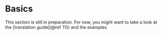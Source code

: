 # Basics

This section is still in preparation. For now, you might want to take a look at the [translation guide](@ref TG) and the examples.